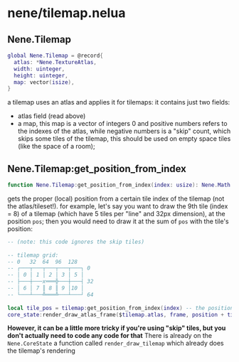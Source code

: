 # nene/tilemap.nelua
## Nene.Tilemap
```lua
global Nene.Tilemap = @record{
  atlas: *Nene.TextureAtlas,
  width: uinteger,
  height: uinteger,
  map: vector(isize),
}
```
a tilemap uses an atlas and applies it for tilemaps: 
it contains just two fields: 
* atlas field (read above) 
* a map, this map is a vector of integers 
  0 and positive numbers refers to the indexes of the atlas, 
  while negative numbers is a "skip" count, which skips 
  some tiles of the tilemap, this should be used on empty 
  space tiles (like the space of a room);

## Nene.Tilemap:get_position_from_index
```lua
function Nene.Tilemap:get_position_from_index(index: usize): Nene.Math.Vec2
```
gets the proper (local) position from a certain tile index of the tilemap (not the atlas/tileset!). 
for example, let's say you want to draw the 9th tile (index = 8) of a tilemap (which have 5 tiles per "line" 
and 32px dimension), at the position `pos`; 
then you would need to draw it at the sum of `pos` with the tile's position: 
```lua 
-- (note: this code ignores the skip tiles) 
 
-- tilemap grid: 
-- 0   32  64  96  128 
-- ┌───┬───┬───┬───┬───┐ 0 
-- │ 0 │ 1 │ 2 │ 3 │ 5 │ 
-- ├───┼───x═══╬───┼───┤ 32 
-- │ 6 │ 7 ║ 8 ║ 9 │10 │ 
-- └───┴───╩═══╩───┴───┘ 64 
 
local tile_pos = tilemap:get_position_from_index(index) -- the position of `x` on the above grid 
core_state:render_draw_atlas_frame($tilemap.atlas, frame, position + tile_pos, color) 
``` 
**However, it can be a little more tricky if you're using "skip" tiles, but you don't actually need to code any code for that** 
There is already on the `Nene.CoreState` a function called `render_draw_tilemap` which already does the tilemap's rendering
